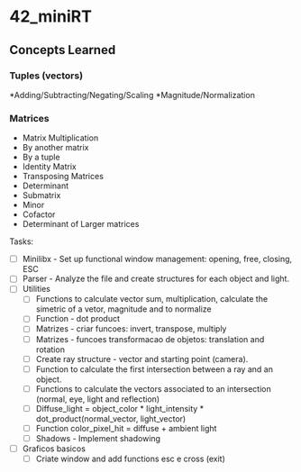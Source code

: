 # 42_miniRT
## Concepts Learned
### Tuples (vectors)
*Adding/Subtracting/Negating/Scaling
*Magnitude/Normalization
### Matrices
* Matrix Multiplication
*   By another matrix
*   By a tuple
* Identity Matrix
* Transposing Matrices
* Determinant
*   Submatrix
*   Minor
*   Cofactor
*   Determinant of Larger matrices

Tasks:
- [ ] Minilibx - Set up functional window management: opening, free, closing, ESC
- [ ] Parser - Analyze the file and create structures for each object and light.  
- [ ] Utilities  
  - [ ] Functions to calculate vector sum, multiplication, calculate the simetric of a vetor, magnitude and to normalize  
  - [ ] Function - dot product  
  - [ ] Matrizes - criar funcoes: invert, transpose, multiply  
  - [ ] Matrizes - funcoes transformacao de objetos: translation and rotation  
  - [ ] Create ray structure - vector and starting point (camera).  
  - [ ] Function to calculate the first intersection between a ray and an object.  
  - [ ] Functions to calculate the vectors associated to an intersection (normal, eye, light and reflection)  
  - [ ] Diffuse_light = object_color * light_intensity * dot_product(normal_vector, light_vector)  
  - [ ] Function color_pixel_hit = diffuse + ambient light
  - [ ] Shadows - Implement shadowing
- [ ] Graficos basicos  
  - [ ] Criate window and add functions esc e cross (exit)  
